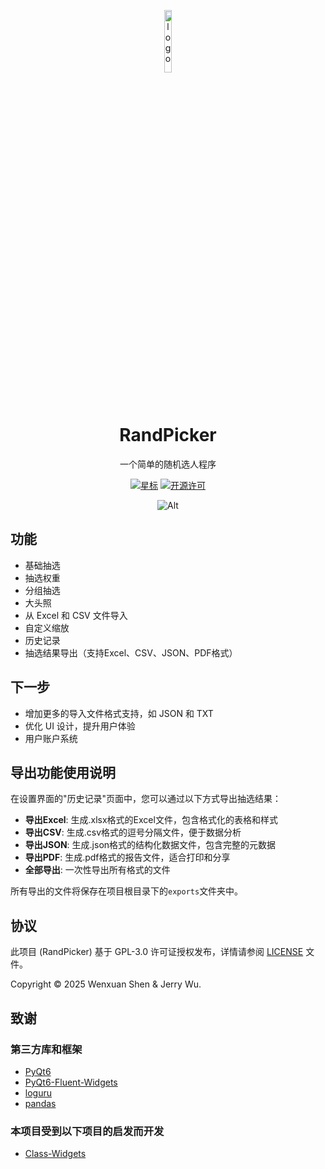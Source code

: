 <p align="center">
  <img width="16%" align="center" src="img/Logo.png" alt="logo">
</p>
  <h1 align="center">
  RandPicker
</h1>
<p align="center">
 一个简单的随机选人程序
</p>
<div align="center">

[![星标](https://img.shields.io/github/stars/xuanxuan1231/RandPicker?style=for-the-badge&color=orange&label=星标)](https://github.com/xuanxuan1231/RandPicker)
[![开源许可](https://img.shields.io/badge/license-GPLv3-blue.svg?label=开源许可证&style=for-the-badge)](https://github.com/xuanxuan1231/RandPicker?tab=GPL-3.0-1-ov-file)


![Alt](https://repobeats.axiom.co/api/embed/ff60ad27c90fd6c3b3cd25ec6b25816277fcd45e.svg "Repobeats analytics image")

</div>

## 功能
- 基础抽选
- 抽选权重
- 分组抽选
- 大头照
- 从 Excel 和 CSV 文件导入
- 自定义缩放
- 历史记录
- 抽选结果导出（支持Excel、CSV、JSON、PDF格式）

## 下一步
- 增加更多的导入文件格式支持，如 JSON 和 TXT
- 优化 UI 设计，提升用户体验
- 用户账户系统

## 导出功能使用说明
在设置界面的"历史记录"页面中，您可以通过以下方式导出抽选结果：
- **导出Excel**: 生成.xlsx格式的Excel文件，包含格式化的表格和样式
- **导出CSV**: 生成.csv格式的逗号分隔文件，便于数据分析
- **导出JSON**: 生成.json格式的结构化数据文件，包含完整的元数据
- **导出PDF**: 生成.pdf格式的报告文件，适合打印和分享
- **全部导出**: 一次性导出所有格式的文件

所有导出的文件将保存在项目根目录下的`exports`文件夹中。

## 协议
此项目 (RandPicker) 基于 GPL-3.0 许可证授权发布，详情请参阅 [LICENSE](LICENSE) 文件。

Copyright © 2025 Wenxuan Shen & Jerry Wu.

## 致谢
### 第三方库和框架
- [PyQt6](https://pypi.org/project/PyQt6)  
- [PyQt6-Fluent-Widgets](https://pypi.org/project/PyQt6-Fluent-Widgets)  
- [loguru](https://pypi.org/project/loguru)  
- [pandas](https://pypi.org/project/pandas)  

### 本项目受到以下项目的启发而开发
- [Class-Widgets](https://github.com/Class-Widgets/Class-Widgets)

